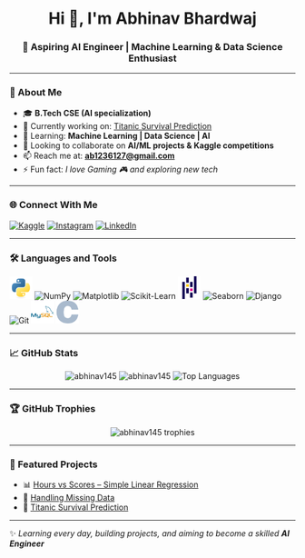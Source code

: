 <h1 align="center">Hi 👋, I'm Abhinav Bhardwaj</h1>
<h3 align="center">🚀 Aspiring AI Engineer | Machine Learning & Data Science Enthusiast</h3>

---

### 🌟 About Me  
- 🎓 **B.Tech CSE (AI specialization)** 
- 🔭 Currently working on: [Titanic Survival Prediction](https://titanic-survived-pridict-jiayyi69uhjuzhfe65azfv.streamlit.app/)  
- 🌱 Learning: **Machine Learning | Data Science | AI**  
- 🤝 Looking to collaborate on **AI/ML projects & Kaggle competitions**  
- 📫 Reach me at: **ab1236127@gmail.com**  
- ⚡ Fun fact: *I love Gaming 🎮 and exploring new tech*  

---

### 🌐 Connect With Me  
<p align="left">
<a href="https://kaggle.com/abhinavbhardwaj425" target="blank"><img align="center" src="https://raw.githubusercontent.com/rahuldkjain/github-profile-readme-generator/master/src/images/icons/Social/kaggle.svg" alt="Kaggle" height="30" width="40" /></a>
<a href="https://instagram.com/abhinavbhardwaj425" target="blank"><img align="center" src="https://raw.githubusercontent.com/rahuldkjain/github-profile-readme-generator/master/src/images/icons/Social/instagram.svg" alt="Instagram" height="30" width="40" /></a>
<a href="https://linkedin.com/in/abhinavbhardwaj" target="blank"><img align="center" src="https://cdn-icons-png.flaticon.com/512/174/174857.png" alt="LinkedIn" height="30" width="30" /></a>
</p>

---

 
### 🛠️ Languages and Tools  
<p align="left">
  <!-- Python -->
  <img src="https://raw.githubusercontent.com/devicons/devicon/master/icons/python/python-original.svg" alt="Python" width="40" height="40"/> 

  <!-- NumPy -->
  <img src="https://upload.wikimedia.org/wikipedia/commons/3/31/NumPy_logo_2020.svg" alt="NumPy" width="40" height="40"/> 

  <!-- Matplotlib -->
<!-- Matplotlib -->
<img src="https://upload.wikimedia.org/wikipedia/commons/8/84/Matplotlib_icon.svg" alt="Matplotlib" width="40" height="40"/>


  <!-- Scikit-learn -->
  <img src="https://upload.wikimedia.org/wikipedia/commons/0/05/Scikit_learn_logo_small.svg" alt="Scikit-Learn" width="40" height="40"/> 

  <!-- Pandas -->
  <img src="https://raw.githubusercontent.com/devicons/devicon/master/icons/pandas/pandas-original.svg" alt="Pandas" width="40" height="40"/> 

  <!-- Seaborn -->
  <img src="https://seaborn.pydata.org/_images/logo-mark-lightbg.svg" alt="Seaborn" width="40" height="40"/> 

  <!-- Django -->
  <img src="https://cdn.worldvectorlogo.com/logos/django.svg" alt="Django" width="40" height="40"/> 

  <!-- Git -->
  <img src="https://www.vectorlogo.zone/logos/git-scm/git-scm-icon.svg" alt="Git" width="40" height="40"/> 

  <!-- MySQL -->
  <img src="https://raw.githubusercontent.com/devicons/devicon/master/icons/mysql/mysql-original-wordmark.svg" alt="MySQL" width="40" height="40"/> 

  <!-- C -->
  <img src="https://raw.githubusercontent.com/devicons/devicon/master/icons/c/c-original.svg" alt="C" width="40" height="40"/> 
</p>

---

### 📈 GitHub Stats  
<p align="center">
  <img src="https://github-readme-stats.vercel.app/api?username=abhinav145&show_icons=true&locale=en" alt="abhinav145" />
  <img src="https://github-readme-streak-stats.herokuapp.com/?user=abhinav145&" alt="abhinav145" />
  <img src="https://github-readme-stats.vercel.app/api/top-langs?username=abhinav145&show_icons=true&locale=en&layout=compact" alt="Top Languages" />
</p>

---

### 🏆 GitHub Trophies  
<p align="center"> 
  <img src="https://github-profile-trophy.vercel.app/?username=abhinav145&theme=algolia&row=1&column=6" alt="abhinav145 trophies" />
</p>

---

### 🚀 Featured Projects  
- 📊 [Hours vs Scores – Simple Linear Regression](https://github.com/Abhinav145/Hours--vs-Score)  
- 🧾 [Handling Missing Data](https://github.com/Abhinav145/handling_missing_data)  
- 🚢 [Titanic Survival Prediction](https://titanic-survived-pridict-jiayyi69uhjuzhfe65azfv.streamlit.app/)  

---

✨ *Learning every day, building projects, and aiming to become a skilled **AI Engineer***  
